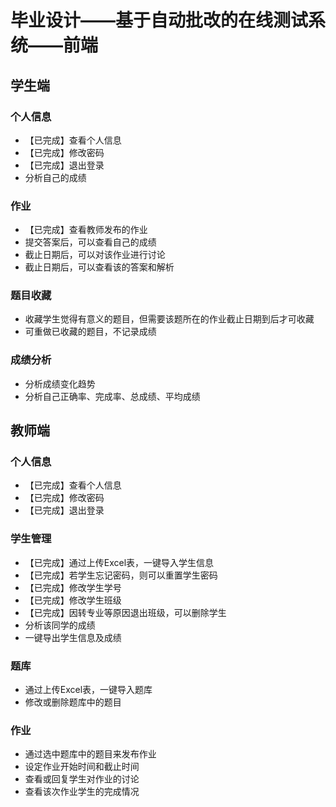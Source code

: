 # 毕业设计——基于自动批改的在线测试系统——前端

## 学生端

### 个人信息
- 【已完成】查看个人信息
- 【已完成】修改密码
- 【已完成】退出登录
- 分析自己的成绩
### 作业
- 【已完成】查看教师发布的作业
- 提交答案后，可以查看自己的成绩
- 截止日期后，可以对该作业进行讨论
- 截止日期后，可以查看该的答案和解析
### 题目收藏
- 收藏学生觉得有意义的题目，但需要该题所在的作业截止日期到后才可收藏
- 可重做已收藏的题目，不记录成绩
### 成绩分析
- 分析成绩变化趋势
- 分析自己正确率、完成率、总成绩、平均成绩

## 教师端

### 个人信息
- 【已完成】查看个人信息
- 【已完成】修改密码
- 【已完成】退出登录
### 学生管理
- 【已完成】通过上传Excel表，一键导入学生信息
- 【已完成】若学生忘记密码，则可以重置学生密码
- 【已完成】修改学生学号
- 【已完成】修改学生班级
- 【已完成】因转专业等原因退出班级，可以删除学生
- 分析该同学的成绩
- 一键导出学生信息及成绩
### 题库
- 通过上传Excel表，一键导入题库
- 修改或删除题库中的题目
### 作业
- 通过选中题库中的题目来发布作业
- 设定作业开始时间和截止时间
- 查看或回复学生对作业的讨论
- 查看该次作业学生的完成情况